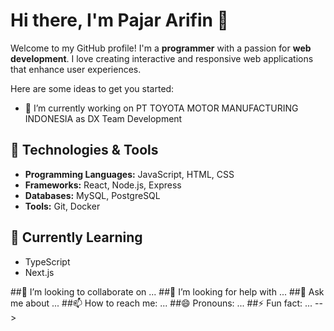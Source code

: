 # Hi there, I'm Pajar Arifin 👋

Welcome to my GitHub profile! I'm a **programmer** with a passion for **web development**. I love creating interactive and responsive web applications that enhance user experiences.

Here are some ideas to get you started:

 - 🔭 I’m currently working on PT TOYOTA MOTOR MANUFACTURING INDONESIA as DX Team Development
 ## 🔧 Technologies & Tools
- **Programming Languages:** JavaScript, HTML, CSS
- **Frameworks:** React, Node.js, Express
- **Databases:** MySQL, PostgreSQL
- **Tools:** Git, Docker
  
## 🌱 Currently Learning
- TypeScript
- Next.js
  
##👯 I’m looking to collaborate on ...
##🤔 I’m looking for help with ...
##💬 Ask me about ...
##📫 How to reach me: ...
##😄 Pronouns: ...
##⚡ Fun fact: ...
-->
